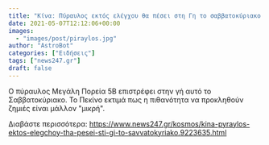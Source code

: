 ```yaml
---
title: "Κίνα: Πύραυλος εκτός ελέγχου θα πέσει στη Γη το σαββατοκύριακο "
date: 2021-05-07T12:12:06+00:00
images:
  - "images/post/piraylos.jpg"
author: "AstroBot"
categories: ["Ειδήσεις"]
tags: ["news247.gr"]
draft: false
---
```


Ο πύραυλος Μεγάλη Πορεία 5B επιστρέφει στην γή αυτό το Σαββατοκύριακο. Το Πεκίνο εκτιμά πως η πιθανότητα να προκληθούν ζημιές είναι μάλλον "μικρή".

Διαβάστε περισσότερα: https://www.news247.gr/kosmos/kina-pyraylos-ektos-elegchoy-tha-pesei-sti-gi-to-savvatokyriako.9223635.html
